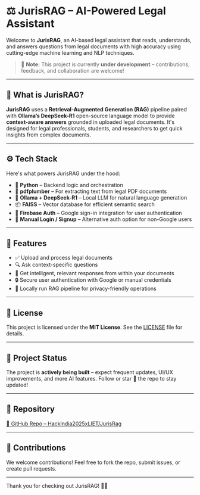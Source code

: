 # ⚖️ JurisRAG – AI-Powered Legal Assistant

Welcome to **JurisRAG**, an AI-based legal assistant that reads, understands, and answers questions from legal documents with high accuracy using cutting-edge machine learning and NLP techniques.

> 🚧 **Note:** This project is currently **under development** – contributions, feedback, and collaboration are welcome!

---

## 🧠 What is JurisRAG?

**JurisRAG** uses a **Retrieval-Augmented Generation (RAG)** pipeline paired with **Ollama’s DeepSeek-R1** open-source language model to provide **context-aware answers** grounded in uploaded legal documents. It's designed for legal professionals, students, and researchers to get quick insights from complex documents.

---

## ⚙️ Tech Stack

Here's what powers JurisRAG under the hood:

- 🐍 **Python** – Backend logic and orchestration
- 📄 **pdfplumber** – For extracting text from legal PDF documents
- 🧠 **Ollama + DeepSeek-R1** – Local LLM for natural language generation
- 📦 **FAISS** – Vector database for efficient semantic search
- 🔐 **Firebase Auth** – Google sign-in integration for user authentication
- 👤 **Manual Login / Signup** – Alternative auth option for non-Google users

---

## 🔑 Features

- ✅ Upload and process legal documents
- 🔍 Ask context-specific questions
- 🤖 Get intelligent, relevant responses from within your documents
- 🔒 Secure user authentication with Google or manual credentials
- 🧠 Locally run RAG pipeline for privacy-friendly operations

---

## 📜 License

This project is licensed under the **MIT License**. See the [LICENSE](LICENSE) file for details.

---

## 📌 Project Status

The project is **actively being built** – expect frequent updates, UI/UX improvements, and more AI features. Follow or star 🌟 the repo to stay updated!

---

## 🔗 Repository

[🔗 GitHub Repo – HackIndia2025xLIET/JurisRag](https://github.com/HackIndia2025xLIET/JurisRag)

---

## 🙌 Contributions

We welcome contributions! Feel free to fork the repo, submit issues, or create pull requests.

---

Thank you for checking out JurisRAG! 💼🤖
